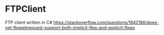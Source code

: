 # FTPClient
FTP client written in C#
https://stackoverflow.com/questions/1842186/does-net-ftpwebrequest-support-both-implicit-ftps-and-explicit-ftpes
